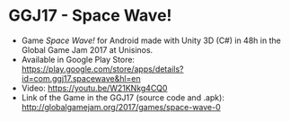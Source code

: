 # GGJ17 - Space Wave!

- Game *Space Wave!* for Android made with Unity 3D (C#) in 48h in the Global Game Jam 2017 at Unisinos.
- Available in Google Play Store: https://play.google.com/store/apps/details?id=com.ggj17.spacewave&hl=en
- Video: https://youtu.be/W21KNkg4CQ0
- Link of the Game in the GGJ17 (source code and .apk): http://globalgamejam.org/2017/games/space-wave-0
